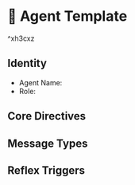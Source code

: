 # 🧠 Agent Template

^xh3cxz

## Identity
- Agent Name: 
- Role:

## Core Directives

## Message Types

## Reflex Triggers
